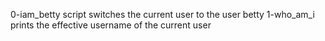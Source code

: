 0-iam_betty script switches the current user to the user betty
1-who_am_i prints the effective username of the current user
